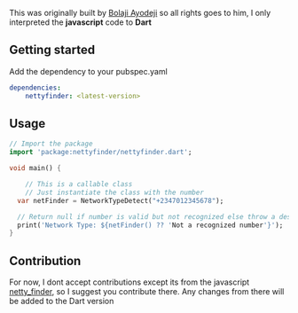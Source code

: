 <!-- 
This README describes the package. If you publish this package to pub.dev,
this README's contents appear on the landing page for your package.

For information about how to write a good package README, see the guide for
[writing package pages](https://dart.dev/guides/libraries/writing-package-pages). 

For general information about developing packages, see the Dart guide for
[creating packages](https://dart.dev/guides/libraries/create-library-packages)
and the Flutter guide for
[developing packages and plugins](https://flutter.dev/developing-packages). 
-->

This was originally built by [Bolaji Ayodeji](https://github.com/BolajiAyodeji) so all rights goes to him, I only interpreted the **javascript** code to **Dart**


## Getting started

Add the dependency to your pubspec.yaml
```yaml
dependencies:
    nettyfinder: <latest-version>

```

## Usage
```dart
// Import the package
import 'package:nettyfinder/nettyfinder.dart';  
```



```dart
void main() {

    // This is a callable class
    // Just instantiate the class with the number
  var netFinder = NetworkTypeDetect("+2347012345678");

  // Return null if number is valid but not recognized else throw a descriptive exception
  print('Network Type: ${netFinder() ?? 'Not a recognized number'}');
}
```

## Contribution
For now, I dont accept contributions except its from the javascript [netty_finder](https://github.com/BolajiAyodeji/netty-finder), so I suggest you contribute there. Any changes from there will be added to the Dart version




